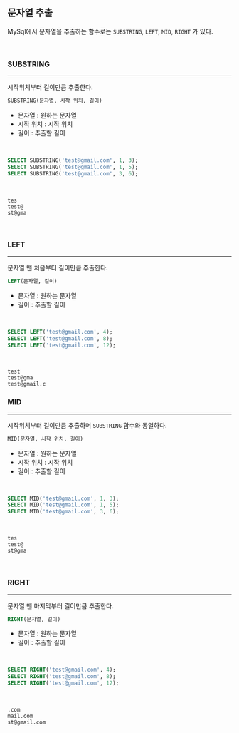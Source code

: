 ## 문자열 추출

MySql에서 문자열을 추출하는 함수로는 `SUBSTRING`, `LEFT`, `MID`, `RIGHT` 가 있다.

<br>

### SUBSTRING
---

시작위치부터 길이만큼 추출한다.

```sql
SUBSTRING(문자열, 시작 위치, 길이)
```

- 문자열 : 원하는 문자열
- 시작 위치 : 시작 위치
- 길이 : 추출할 길이

<br>

```sql
SELECT SUBSTRING('test@gmail.com', 1, 3);
SELECT SUBSTRING('test@gmail.com', 1, 5);
SELECT SUBSTRING('test@gmail.com', 3, 6);
```

<br>

```
tes
test@
st@gma
```

<br>

### LEFT
---

문자열 맨 처음부터 길이만큼 추출한다.

```sql
LEFT(문자열, 길이)
```

- 문자열 : 원하는 문자열
- 길이 : 추출할 길이


<br>

```sql
SELECT LEFT('test@gmail.com', 4);
SELECT LEFT('test@gmail.com', 8);
SELECT LEFT('test@gmail.com', 12);
```

<br>

```
test
test@gma
test@gmail.c
```

### MID
---

시작위치부터 길이만큼 추출하며 `SUBSTRING` 함수와 동일하다.

```sql
MID(문자열, 시작 위치, 길이)
```

- 문자열 : 원하는 문자열
- 시작 위치 : 시작 위치
- 길이 : 추출할 길이

<br>

```sql
SELECT MID('test@gmail.com', 1, 3);
SELECT MID('test@gmail.com', 1, 5);
SELECT MID('test@gmail.com', 3, 6);
```

<br>

```
tes
test@
st@gma
```

<br>

### RIGHT
---

문자열 맨 마지막부터 길이만큼 추출한다.

```sql
RIGHT(문자열, 길이)
```

- 문자열 : 원하는 문자열
- 길이 : 추출할 길이


<br>

```sql
SELECT RIGHT('test@gmail.com', 4);
SELECT RIGHT('test@gmail.com', 8);
SELECT RIGHT('test@gmail.com', 12);
```

<br>

```
.com
mail.com
st@gmail.com
```